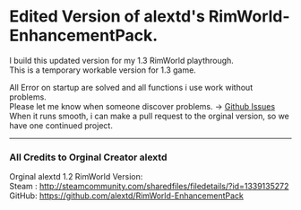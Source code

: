 # Edited Version of alextd's RimWorld-EnhancementPack. 

I build this updated version for my 1.3 RimWorld playthrough.  
This is a temporary workable version for 1.3 game.  

All Error on startup are solved and all functions i use work without problems.  
Please let me know when someone discover problems. -> [Github Issues](https://github.com/AllenCaine/RimWorld-EnhancementPack/issues)  
When it runs smooth, i can make a pull request to the orginal version, so we have one continued project.   





---
### All Credits to Orginal Creator alextd  

Orginal alextd 1.2 RimWorld Version:  
Steam : http://steamcommunity.com/sharedfiles/filedetails/?id=1339135272  
GitHub: https://github.com/alextd/RimWorld-EnhancementPack  

